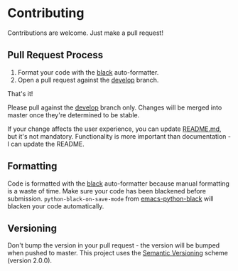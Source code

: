 # Contributing

Contributions are welcome. Just make a pull request! 

## Pull Request Process

1. Format your code with the [black](https://github.com/python/black) auto-formatter.
2. Open a pull request against the [develop](tree/develop) branch.

That's it!

Please pull against the [develop](tree/develop) branch only. Changes will be
merged into master once they're determined to be stable.

If your change affects the user experience, you can update
[README.md](tree/develop/README.md), but it's not mandatory. Functionality is
more important than documentation - I can update the README.

## Formatting

Code is formatted with the [black](https://github.com/python/black)
auto-formatter because manual formatting is a waste of time. Make sure your code
has been blackened before submission. `python-black-on-save-mode` from
[emacs-python-black](https://github.com/wbolster/emacs-python-black) will
blacken your code automatically.

## Versioning

Don't bump the version in your pull request - the version will be bumped when
pushed to master. This project uses the [Semantic
Versioning](https://semver.org/) scheme (version 2.0.0). 
